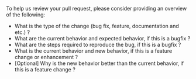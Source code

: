 To help us review your pull request, please consider providing an overview of the following:
* What is the type of the change (bug fix, feature, documentation and etc.) ?
* What are the current behavior and expected behavior, if this is a bugfix ?
* What are the steps required to reproduce the bug, if this is a bugfix ?
* What is the current behavior and new behavior, if this is a feature change or enhancement ?
* [Optional] Why is the new behavior better than the current behavior, if this is a feature change ?
